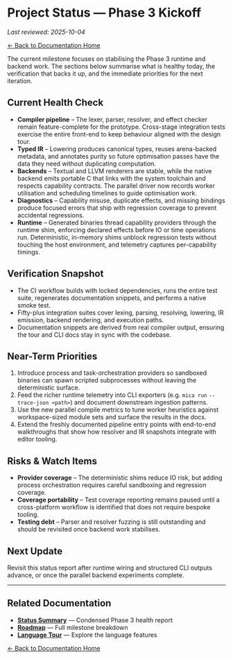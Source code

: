 # Project Status — Phase 3 Kickoff

_Last reviewed: 2025-10-04_

[← Back to Documentation Home](index.html)

The current milestone focuses on stabilising the Phase 3 runtime and backend
work. The sections below summarise what is healthy today, the verification that
backs it up, and the immediate priorities for the next iteration.

## Current Health Check

- **Compiler pipeline** – The lexer, parser, resolver, and effect checker remain
  feature-complete for the prototype. Cross-stage integration tests exercise the
  entire front-end to keep behaviour aligned with the design tour.
- **Typed IR** – Lowering produces canonical types, reuses arena-backed
  metadata, and annotates purity so future optimisation passes have the data
  they need without duplicating computation.
- **Backends** – Textual and LLVM renderers are stable, while the native backend
  emits portable C that links with the system toolchain and respects capability
  contracts. The parallel driver now records worker utilisation and scheduling
  timelines to guide optimisation work.
- **Diagnostics** – Capability misuse, duplicate effects, and missing bindings
  produce focused errors that ship with regression coverage to prevent
  accidental regressions.
- **Runtime** – Generated binaries thread capability providers through the
  runtime shim, enforcing declared effects before IO or time operations run.
  Deterministic, in-memory shims unblock regression tests without touching the
  host environment, and telemetry captures per-capability timings.

## Verification Snapshot

- The CI workflow builds with locked dependencies, runs the entire test suite,
  regenerates documentation snippets, and performs a native smoke test.
- Fifty-plus integration suites cover lexing, parsing, resolving, lowering, IR
  emission, backend rendering, and execution paths.
- Documentation snippets are derived from real compiler output, ensuring the
  tour and CLI docs stay in sync with the codebase.

## Near-Term Priorities

1. Introduce process and task-orchestration providers so sandboxed binaries can
   spawn scripted subprocesses without leaving the deterministic surface.
2. Feed the richer runtime telemetry into CLI exporters (e.g. `mica run`
   `--trace-json <path>`) and document downstream ingestion patterns.
3. Use the new parallel compile metrics to tune worker heuristics against
   workspace-sized module sets and surface the results in the docs.
4. Extend the freshly documented pipeline entry points with end-to-end
   walkthroughs that show how resolver and IR snapshots integrate with editor
   tooling.

## Risks & Watch Items

- **Provider coverage** – The deterministic shims reduce IO risk, but adding
  process orchestration requires careful sandboxing and regression coverage.
- **Coverage portability** – Test coverage reporting remains paused until a
  cross-platform workflow is identified that does not require bespoke tooling.
- **Testing debt** – Parser and resolver fuzzing is still outstanding and should
  be revisited once backend work stabilises.

## Next Update

Revisit this status report after runtime wiring and structured CLI outputs
advance, or once the parallel backend experiments complete.

---

## Related Documentation

- **[Status Summary](status_summary.html)** — Condensed Phase 3 health report
- **[Roadmap](roadmap/index.html)** — Full milestone breakdown
- **[Language Tour](tour.html)** — Explore the language features

[← Back to Documentation Home](index.html)
